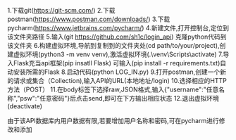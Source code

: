 
1.下载git(https://git-scm.com/)
2.下载postman(https://www.postman.com/downloads/)
3.下载pycharm(https://www.jetbrains.com/pycharm/)
4.新建文件,打开控制台,定位到该文件夹路径
5.输入(git https://github.com/sh1c/login_api) 克隆python代码到该文件夹
6.构建虚拟环境,导航到复制到的文件夹处(cd path/to/your/project),创建虚拟环境(python3 -m venv venv),激活虚拟环境(.\venv\Scripts\activate)
7.导入Flask充当api框架(pip insatll Flask) 可输入(pip install -r requirements.txt)自动安装所需的Flask
8.启动代码(python LOG_IN.py)
9.打开postman,创建一个新的请求或集合（Collection),输入API的URL(本地地址/login)
10.选择相应的HTTP方法（POST）
11.在body标签下选择raw,JSON格式,输入{"username":"任意名称","psw":"任意密码"}后点击send,即可在下方输出相应状态
12.退出虚拟环境(deactivate)




由于该API数据库内用户数据有限,若要增加用户名称和密码,可在pycharm进行修改和添加

